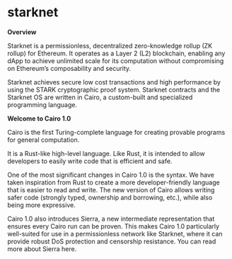 # starknet

**Overview**

Starknet is a permissionless, decentralized zero-knowledge rollup (ZK rollup) for Ethereum. It operates as a Layer 2 (L2) blockchain, enabling any dApp to achieve unlimited scale for its computation without compromising on Ethereum’s composability and security.

Starknet achieves secure low cost transactions and high performance by using the STARK cryptographic proof system. Starknet contracts and the Starknet OS are written in Cairo, a custom-built and specialized programming language.

**Welcome to Cairo 1.0**

Cairo is the first Turing-complete language for creating provable programs for general computation.

It is a Rust-like high-level language. Like Rust, it is intended to allow developers to easily write code that is efficient and safe.

One of the most significant changes in Cairo 1.0 is the syntax. We have taken inspiration from Rust to create a more developer-friendly language that is easier to read and write. The new version of Cairo allows writing safer code (strongly typed, ownership and borrowing, etc.), while also being more expressive.

Cairo 1.0 also introduces Sierra, a new intermediate representation that ensures every Cairo run can be proven. This makes Cairo 1.0 particularly well-suited for use in a permissionless network like Starknet, where it can provide robust DoS protection and censorship resistance. You can read more about Sierra here.
